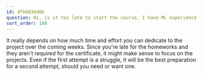 ```yaml
---
id: dfb6836d0b
question: Hi, is it too late to start the course, I have ML experience?
sort_order: 180
---
```


It really depends on how much time and effort you can dedicate to the project over the coming weeks. Since you're late for the homeworks and they aren't required for the certificate, it might make sense to focus on the projects. Even if the first attempt is a struggle, it will be the best preparation for a second attempt, should you need or want one.